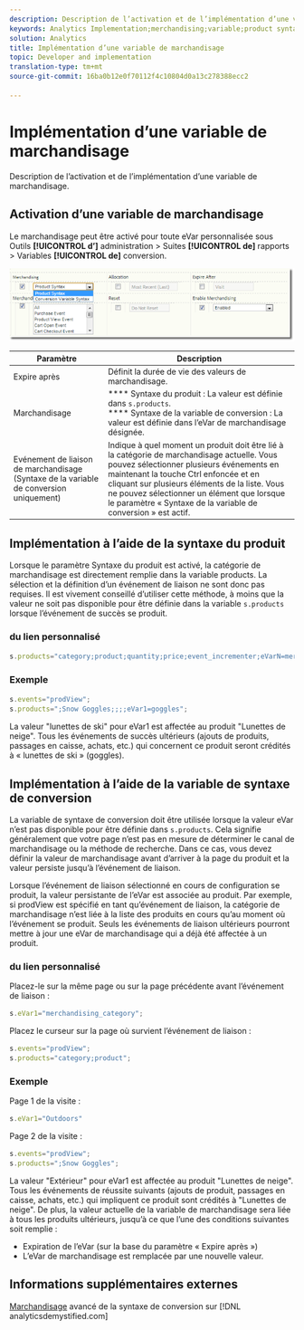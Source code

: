 ```yaml
---
description: Description de l’activation et de l’implémentation d’une variable de marchandisage.
keywords: Analytics Implementation;merchandising;variable;product syntax;Conversion Variable Syntax;s.products
solution: Analytics
title: Implémentation d’une variable de marchandisage
topic: Developer and implementation
translation-type: tm+mt
source-git-commit: 16ba0b12e0f70112f4c10804d0a13c278388ecc2

---
```



# Implémentation d’une variable de marchandisage

Description de l’activation et de l’implémentation d’une variable de marchandisage.

## Activation d’une variable de marchandisage

Le marchandisage peut être activé pour toute eVar personnalisée sous Outils **[!UICONTROL d’]** administration &gt; Suites **[!UICONTROL de]** rapports &gt; Variables **[!UICONTROL de]** conversion.

![](assets/merch-enable.png)

| Paramètre | Description |
|--- |--- |
| Expire après | Définit la durée de vie des valeurs de marchandisage. |
| Marchandisage | **** Syntaxe du produit : La valeur est définie dans `s.products`.<br>**** Syntaxe de la variable de conversion : La valeur est définie dans l’eVar de marchandisage désignée. |
| Evénement de liaison de marchandisage (Syntaxe de la variable de conversion uniquement) | Indique à quel moment un produit doit être lié à la catégorie de marchandisage actuelle. Vous pouvez sélectionner plusieurs événements en maintenant la touche Ctrl enfoncée et en cliquant sur plusieurs éléments de la liste. Vous ne pouvez sélectionner un élément que lorsque le paramètre « Syntaxe de la variable de conversion » est actif. |

## Implémentation à l’aide de la syntaxe du produit

Lorsque le paramètre Syntaxe du produit est activé, la catégorie de marchandisage est directement remplie dans la variable products. La sélection et la définition d’un événement de liaison ne sont donc pas requises. Il est vivement conseillé d’utiliser cette méthode, à moins que la valeur ne soit pas disponible pour être définie dans la variable `s.products` lorsque l’événement de succès se produit.

### du lien personnalisé

```js
s.products="category;product;quantity;price;event_incrementer;eVarN=merch_category|eVarM=merch_category2";
```

### Exemple

```js
s.events="prodView";
s.products=";Snow Goggles;;;;eVar1=goggles";
```

La valeur "lunettes de ski" pour eVar1 est affectée au produit "Lunettes de neige". Tous les événements de succès ultérieurs (ajouts de produits, passages en caisse, achats, etc.) qui concernent ce produit seront crédités à « lunettes de ski » (goggles).

## Implémentation à l’aide de la variable de syntaxe de conversion

La variable de syntaxe de conversion doit être utilisée lorsque la valeur eVar n’est pas disponible pour être définie dans `s.products`. Cela signifie généralement que votre page n’est pas en mesure de déterminer le canal de marchandisage ou la méthode de recherche. Dans ce cas, vous devez définir la valeur de marchandisage avant d’arriver à la page du produit et la valeur persiste jusqu’à l’événement de liaison.

Lorsque l’événement de liaison sélectionné en cours de configuration se produit, la valeur persistante de l’eVar est associée au produit. Par exemple, si prodView est spécifié en tant qu’événement de liaison, la catégorie de marchandisage n’est liée à la liste des produits en cours qu’au moment où l’événement se produit. Seuls les événements de liaison ultérieurs pourront mettre à jour une eVar de marchandisage qui a déjà été affectée à un produit.

### du lien personnalisé

Placez-le sur la même page ou sur la page précédente avant l’événement de liaison :

```js
s.eVar1="merchandising_category";
```

Placez le curseur sur la page où survient l’événement de liaison :

```js
s.events="prodView";
s.products="category;product";
```

### Exemple

Page 1 de la visite :

```js
s.eVar1="Outdoors"
```

Page 2 de la visite :

```js
s.events="prodView";
s.products=";Snow Goggles";
```

La valeur "Extérieur" pour eVar1 est affectée au produit "Lunettes de neige". Tous les événements de réussite suivants (ajouts de produit, passages en caisse, achats, etc.) qui impliquent ce produit sont crédités à "Lunettes de neige". De plus, la valeur actuelle de la variable de marchandisage sera liée à tous les produits ultérieurs, jusqu’à ce que l’une des conditions suivantes soit remplie :

* Expiration de l’eVar (sur la base du paramètre « Expire après »)
* L’eVar de marchandisage est remplacée par une nouvelle valeur.

## Informations supplémentaires externes

[Marchandisage](https://analyticsdemystified.com/adobe-analytics/advanced-conversion-syntax-merchandising/) avancé de la syntaxe de conversion sur [!DNL analyticsdemystified.com]
